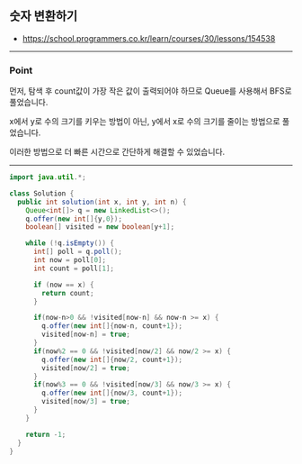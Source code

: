 ## 숫자 변환하기
- https://school.programmers.co.kr/learn/courses/30/lessons/154538
---

### Point

먼저, 탐색 후 count값이 가장 작은 값이 출력되어야 하므로 Queue를 사용해서 BFS로 풀었습니다.

x에서 y로 수의 크기를 키우는 방법이 아닌, y에서 x로 수의 크기를 줄이는 방법으로 풀었습니다.

이러한 방법으로 더 빠른 시간으로 간단하게 해결할 수 있었습니다.

---




```java
import java.util.*;

class Solution {
  public int solution(int x, int y, int n) {
    Queue<int[]> q = new LinkedList<>();
    q.offer(new int[]{y,0});
    boolean[] visited = new boolean[y+1];

    while (!q.isEmpty()) {
      int[] poll = q.poll();
      int now = poll[0];
      int count = poll[1];

      if (now == x) {
        return count;
      }

      if(now-n>0 && !visited[now-n] && now-n >= x) {
        q.offer(new int[]{now-n, count+1});
        visited[now-n] = true;
      }
      if(now%2 == 0 && !visited[now/2] && now/2 >= x) {
        q.offer(new int[]{now/2, count+1});
        visited[now/2] = true;
      }
      if(now%3 == 0 && !visited[now/3] && now/3 >= x) {
        q.offer(new int[]{now/3, count+1});
        visited[now/3] = true;
      }
    }

    return -1;
  }
}

```